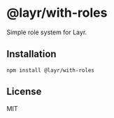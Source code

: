 # @layr/with-roles

Simple role system for Layr.

## Installation

```
npm install @layr/with-roles
```

## License

MIT
